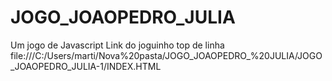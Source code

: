 # JOGO_JOAOPEDRO_JULIA
Um jogo de Javascript
Link do joguinho top de linha
file:///C:/Users/marti/Nova%20pasta/JOGO_JOAOPEDRO_%20JULIA/JOGO_JOAOPEDRO_JULIA-1/INDEX.HTML
